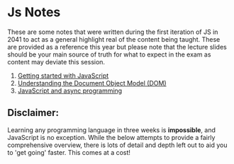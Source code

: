 # Js Notes

These are some notes that were written during the first iteration of JS in 2041 to act as a general highlight real of the content being taught. These are provided as a reference this year but please note that the lecture slides should be your main source of truth for what to expect in the exam as content may deviate this session.

1. [Getting started with JavaScript](/render.html?p=/notes/basics/index.md)
2. [Understanding the Document Object Model (DOM)](/render.html?p=/notes/dom/index.md)
3. [JavaScript and async programming](/render.html?p=/notes/async/index.md)

## Disclaimer:
Learning any programming language in three weeks is **impossible**,
and JavaScript is no exception. While the below attempts to provide a fairly
comprehensive overview, there is lots of detail and depth left out to aid you
to 'get going' faster. This comes at a cost!

